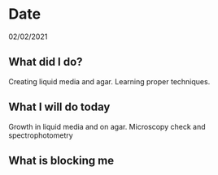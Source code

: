 # Date 
02/02/2021
## **What did I do?**
Creating liquid media and agar. Learning proper techniques.
## **What I will do today**
Growth in liquid media and on agar. Microscopy check and spectrophotometry
## **What is blocking me**